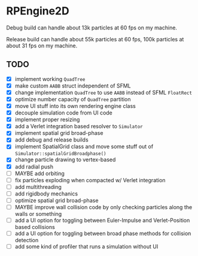# RPEngine2D

Debug build can handle about 13k particles at 60 fps on my machine.

Release build can handle about 55k particles at 60 fps, 100k particles at about
31 fps on my machine.

## TODO

- [x] implement working `QuadTree`
- [x] make custom `AABB` struct independent of SFML
- [x] change implementation `QuadTree` to use `AABB` instead of SFML `FloatRect`
- [x] optimize number capacity of `QuadTree` partition
- [x] move UI stuff into its own rendering engine class
- [x] decouple simulation code from UI code
- [x] implement proper resizing
- [x] add a Verlet integration based resolver to `Simulator`
- [x] implement spatial grid broad-phase
- [x] add debug and release builds
- [x] implement SpatialGrid class and move some stuff out of
  `Simulator::spatialGridBroadphase()`
- [x] change particle drawing to vertex-based
- [x] add radial push
- [ ] MAYBE add orbiting
- [ ] fix particles exploding when compacted w/ Verlet integration
- [ ] add multithreading
- [ ] add rigidbody mechanics
- [ ] optimize spatial grid broad-phase
- [ ] MAYBE improve wall collision code by only checking particles along the
  walls or something
- [ ] add a UI option for toggling between Euler-Impulse and Verlet-Position
  based collisions
- [ ] add a UI option for toggling between broad phase methods for collision
  detection
- [ ] add some kind of profiler that runs a simulation without UI
